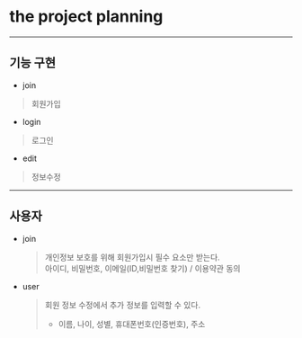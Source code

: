 # the project planning

---

## 기능 구현

- join

> 회원가입

- login

> 로그인

- edit

> 정보수정

---

## 사용자

- join
  > 개인정보 보호를 위해 회원가입시 필수 요소만 받는다.  
  > 아이디, 비밀번호, 이메일(ID,비밀번호 찾기) / 이용약관 동의

- user
  > 회원 정보 수정에서 추가 정보를 입력할 수 있다.
  > - 이름, 나이, 성별, 휴대폰번호(인증번호), 주소

